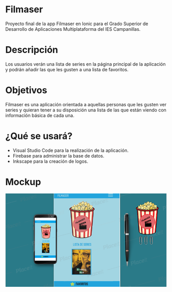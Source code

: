 <h1> Filmaser </h1>

Proyecto final de la app Filmaser en Ionic para el Grado Superior de Desarrollo de Aplicaciones Multiplataforma del IES Campanillas.

# Descripción

Los usuarios verán una lista de series en la página principal de la aplicación y podrán añadir las que les gusten a una lista de favoritos.

# Objetivos

Filmaser es una aplicación orientada a aquellas personas que les gusten ver series y quieran tener a su disposición una lista de las que están viendo con información básica de cada una. 

# ¿Qué se usará?

- Visual Studio Code para la realización de la aplicación.
- Firebase para administrar la base de datos.
- Inkscape para la creación de logos.

# Mockup

![mockup](./mockup.png)
